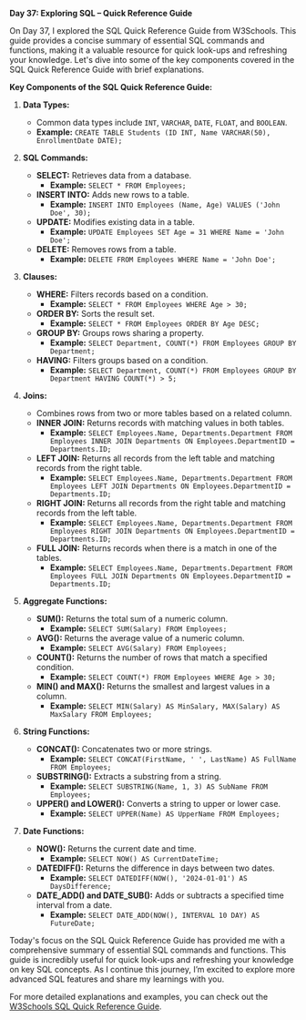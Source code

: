**Day 37: Exploring SQL – Quick Reference Guide**

On Day 37, I explored the SQL Quick Reference Guide from W3Schools. This guide provides a concise summary of essential SQL commands and functions, making it a valuable resource for quick look-ups and refreshing your knowledge. Let's dive into some of the key components covered in the SQL Quick Reference Guide with brief explanations.

**Key Components of the SQL Quick Reference Guide:**

1. **Data Types:**
   - Common data types include `INT`, `VARCHAR`, `DATE`, `FLOAT`, and `BOOLEAN`.
   - **Example:** `CREATE TABLE Students (ID INT, Name VARCHAR(50), EnrollmentDate DATE);`

2. **SQL Commands:**
   - **SELECT:** Retrieves data from a database.
     - **Example:** `SELECT * FROM Employees;`
   - **INSERT INTO:** Adds new rows to a table.
     - **Example:** `INSERT INTO Employees (Name, Age) VALUES ('John Doe', 30);`
   - **UPDATE:** Modifies existing data in a table.
     - **Example:** `UPDATE Employees SET Age = 31 WHERE Name = 'John Doe';`
   - **DELETE:** Removes rows from a table.
     - **Example:** `DELETE FROM Employees WHERE Name = 'John Doe';`

3. **Clauses:**
   - **WHERE:** Filters records based on a condition.
     - **Example:** `SELECT * FROM Employees WHERE Age > 30;`
   - **ORDER BY:** Sorts the result set.
     - **Example:** `SELECT * FROM Employees ORDER BY Age DESC;`
   - **GROUP BY:** Groups rows sharing a property.
     - **Example:** `SELECT Department, COUNT(*) FROM Employees GROUP BY Department;`
   - **HAVING:** Filters groups based on a condition.
     - **Example:** `SELECT Department, COUNT(*) FROM Employees GROUP BY Department HAVING COUNT(*) > 5;`

4. **Joins:**
   - Combines rows from two or more tables based on a related column.
   - **INNER JOIN:** Returns records with matching values in both tables.
     - **Example:** `SELECT Employees.Name, Departments.Department FROM Employees INNER JOIN Departments ON Employees.DepartmentID = Departments.ID;`
   - **LEFT JOIN:** Returns all records from the left table and matching records from the right table.
     - **Example:** `SELECT Employees.Name, Departments.Department FROM Employees LEFT JOIN Departments ON Employees.DepartmentID = Departments.ID;`
   - **RIGHT JOIN:** Returns all records from the right table and matching records from the left table.
     - **Example:** `SELECT Employees.Name, Departments.Department FROM Employees RIGHT JOIN Departments ON Employees.DepartmentID = Departments.ID;`
   - **FULL JOIN:** Returns records when there is a match in one of the tables.
     - **Example:** `SELECT Employees.Name, Departments.Department FROM Employees FULL JOIN Departments ON Employees.DepartmentID = Departments.ID;`

5. **Aggregate Functions:**
   - **SUM():** Returns the total sum of a numeric column.
     - **Example:** `SELECT SUM(Salary) FROM Employees;`
   - **AVG():** Returns the average value of a numeric column.
     - **Example:** `SELECT AVG(Salary) FROM Employees;`
   - **COUNT():** Returns the number of rows that match a specified condition.
     - **Example:** `SELECT COUNT(*) FROM Employees WHERE Age > 30;`
   - **MIN() and MAX():** Returns the smallest and largest values in a column.
     - **Example:** `SELECT MIN(Salary) AS MinSalary, MAX(Salary) AS MaxSalary FROM Employees;`

6. **String Functions:**
   - **CONCAT():** Concatenates two or more strings.
     - **Example:** `SELECT CONCAT(FirstName, ' ', LastName) AS FullName FROM Employees;`
   - **SUBSTRING():** Extracts a substring from a string.
     - **Example:** `SELECT SUBSTRING(Name, 1, 3) AS SubName FROM Employees;`
   - **UPPER() and LOWER():** Converts a string to upper or lower case.
     - **Example:** `SELECT UPPER(Name) AS UpperName FROM Employees;`

7. **Date Functions:**
   - **NOW():** Returns the current date and time.
     - **Example:** `SELECT NOW() AS CurrentDateTime;`
   - **DATEDIFF():** Returns the difference in days between two dates.
     - **Example:** `SELECT DATEDIFF(NOW(), '2024-01-01') AS DaysDifference;`
   - **DATE_ADD() and DATE_SUB():** Adds or subtracts a specified time interval from a date.
     - **Example:** `SELECT DATE_ADD(NOW(), INTERVAL 10 DAY) AS FutureDate;`



Today's focus on the SQL Quick Reference Guide has provided me with a comprehensive summary of essential SQL commands and functions. This guide is incredibly useful for quick look-ups and refreshing your knowledge on key SQL concepts. As I continue this journey, I’m excited to explore more advanced SQL features and share my learnings with you.

For more detailed explanations and examples, you can check out the [W3Schools SQL Quick Reference Guide](https://www.w3schools.com/sql/sql_quickref.asp).

